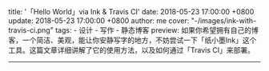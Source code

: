 title: '「Hello World」via Ink & Travis CI'
date: 2018-05-23 17:00:00 +0800
update: 2018-05-23 17:00:00 +0800
author: me
cover: "-/images/ink-with-travis-ci.png"
tags:
    - 设计
    - 写作
    - 静态博客
preview: 如果你希望拥有自己的博客，一个简洁、美观，能让你安静写字的地方，不妨尝试一下「纸小墨Ink」这个工具。这篇文章详细讲解了它的使用方法，以及如何通过「Travis CI」来部署。

---